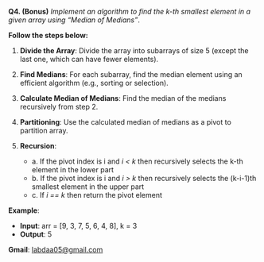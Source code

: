 
**Q4. (Bonus)** *Implement an algorithm to find the k-th smallest element in a given array using “Median of Medians”*.

**Follow the steps below:**

1. **Divide the Array**: Divide the array into subarrays of size 5 (except the last one, which can have fewer elements).

2. **Find Medians**: For each subarray, find the median element using an efficient algorithm (e.g., sorting or selection).

3. **Calculate Median of Medians**: Find the median of the medians recursively from step 2.

4. **Partitioning**: Use the calculated median of medians as a pivot to partition array.

5. **Recursion**:

   * a. If the pivot index is i and *i < k* then recursively selects the k-th element in the lower part
   * b. If the pivot index is i and *i > k* then recursively selects the (k-i-1)th smallest element in the upper part
   * c. If *i == k* then return the pivot element

**Example**:

* **Input**: arr = \[9, 3, 7, 5, 6, 4, 8], k = 3
* **Output**: 5

**Gmail**: [labdaa05@gmail.com](mailto:labdaa05@gmail.com)
